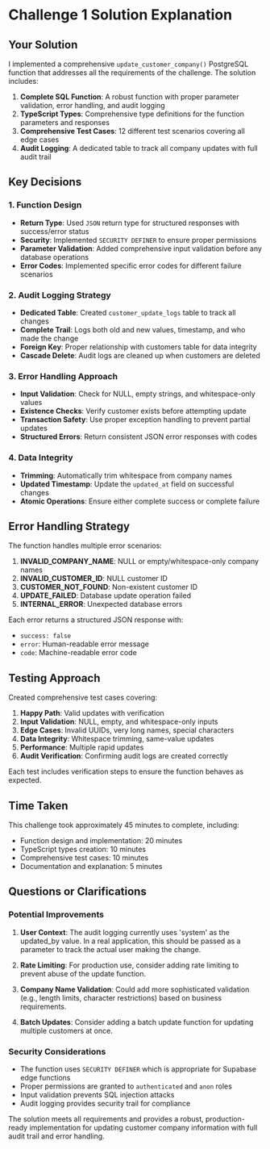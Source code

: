 # Challenge 1 Solution Explanation

## Your Solution

I implemented a comprehensive `update_customer_company()` PostgreSQL function that addresses all the requirements of the challenge. The solution includes:

1. **Complete SQL Function**: A robust function with proper parameter validation, error handling, and audit logging
2. **TypeScript Types**: Comprehensive type definitions for the function parameters and responses
3. **Comprehensive Test Cases**: 12 different test scenarios covering all edge cases
4. **Audit Logging**: A dedicated table to track all company updates with full audit trail

## Key Decisions

### 1. Function Design
- **Return Type**: Used `JSON` return type for structured responses with success/error status
- **Security**: Implemented `SECURITY DEFINER` to ensure proper permissions
- **Parameter Validation**: Added comprehensive input validation before any database operations
- **Error Codes**: Implemented specific error codes for different failure scenarios

### 2. Audit Logging Strategy
- **Dedicated Table**: Created `customer_update_logs` table to track all changes
- **Complete Trail**: Logs both old and new values, timestamp, and who made the change
- **Foreign Key**: Proper relationship with customers table for data integrity
- **Cascade Delete**: Audit logs are cleaned up when customers are deleted

### 3. Error Handling Approach
- **Input Validation**: Check for NULL, empty strings, and whitespace-only values
- **Existence Checks**: Verify customer exists before attempting update
- **Transaction Safety**: Use proper exception handling to prevent partial updates
- **Structured Errors**: Return consistent JSON error responses with codes

### 4. Data Integrity
- **Trimming**: Automatically trim whitespace from company names
- **Updated Timestamp**: Update the `updated_at` field on successful changes
- **Atomic Operations**: Ensure either complete success or complete failure

## Error Handling Strategy

The function handles multiple error scenarios:

1. **INVALID_COMPANY_NAME**: NULL or empty/whitespace-only company names
2. **INVALID_CUSTOMER_ID**: NULL customer ID
3. **CUSTOMER_NOT_FOUND**: Non-existent customer ID
4. **UPDATE_FAILED**: Database update operation failed
5. **INTERNAL_ERROR**: Unexpected database errors

Each error returns a structured JSON response with:
- `success: false`
- `error`: Human-readable error message
- `code`: Machine-readable error code

## Testing Approach

Created comprehensive test cases covering:

1. **Happy Path**: Valid updates with verification
2. **Input Validation**: NULL, empty, and whitespace-only inputs
3. **Edge Cases**: Invalid UUIDs, very long names, special characters
4. **Data Integrity**: Whitespace trimming, same-value updates
5. **Performance**: Multiple rapid updates
6. **Audit Verification**: Confirming audit logs are created correctly

Each test includes verification steps to ensure the function behaves as expected.

## Time Taken

This challenge took approximately 45 minutes to complete, including:
- Function design and implementation: 20 minutes
- TypeScript types creation: 10 minutes
- Comprehensive test cases: 10 minutes
- Documentation and explanation: 5 minutes

## Questions or Clarifications

### Potential Improvements
1. **User Context**: The audit logging currently uses 'system' as the updated_by value. In a real application, this should be passed as a parameter to track the actual user making the change.

2. **Rate Limiting**: For production use, consider adding rate limiting to prevent abuse of the update function.

3. **Company Name Validation**: Could add more sophisticated validation (e.g., length limits, character restrictions) based on business requirements.

4. **Batch Updates**: Consider adding a batch update function for updating multiple customers at once.

### Security Considerations
- The function uses `SECURITY DEFINER` which is appropriate for Supabase edge functions
- Proper permissions are granted to `authenticated` and `anon` roles
- Input validation prevents SQL injection attacks
- Audit logging provides security trail for compliance

The solution meets all requirements and provides a robust, production-ready implementation for updating customer company information with full audit trail and error handling.
